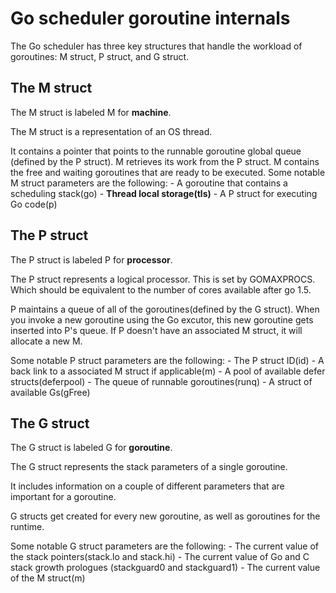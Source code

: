 # Go scheduler goroutine internals

The Go scheduler has three key structures that handle the workload of goroutines: 
M struct, P struct, and G struct.

## The M struct

The M struct is labeled M for **machine**.

The M struct is a representation of an OS thread.

It contains a pointer that points to the runnable goroutine global queue
(defined by the P struct). M retrieves its work from the P struct.
M contains the free and waiting goroutines that are ready to be executed.
Some notable M struct parameters are the following:
	- A goroutine that contains a scheduling stack(go)
	- **Thread local storage(tls)**
	- A P struct for executing Go code(p)

## The P struct

The P struct is labeled P for **processor**.

The P struct represents a logical processor. This is set by GOMAXPROCS.
Which should be equivalent to the number of cores available after go 1.5.

P maintains a queue of all of the goroutines(defined by the G struct).
When you invoke a new goroutine using the Go excutor, this new goroutine gets
inserted into P's queue. If P doesn't have an associated M struct, it will allocate
a new M.

Some notable P struct parameters are the following:
	- The P struct ID(id)
	- A back link to a associated M struct if applicable(m)
	- A pool of available defer structs(deferpool)
	- The queue of runnable goroutines(runq)
	- A struct of available Gs(gFree)

## The G struct

The G struct is labeled G for **goroutine**.

The G struct represents the stack parameters of a single goroutine.

It includes information on a couple of different parameters that are important
for a goroutine.

G structs get created for every new goroutine, as well as goroutines for the runtime.

Some notable G struct parameters are the following:
	- The current value of the stack pointers(stack.lo and stack.hi)
	- The current value of Go and C stack growth prologues (stackguard0 and stackguard1)
	- The current value of the M struct(m)


